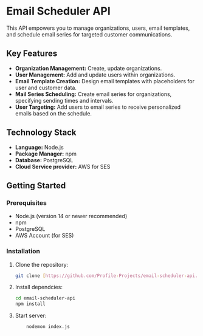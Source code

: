 # Email Scheduler API

This API empowers you to manage organizations, users, email templates, and schedule email series for targeted customer communications.

## Key Features

- **Organization Management:** Create, update organizations.
- **User Management:** Add and update users within organizations.
- **Email Template Creation:** Design email templates with placeholders for user and customer data.
- **Mail Series Scheduling:** Create email series for organizations, specifying sending times and intervals.
- **User Targeting:** Add users to email series to receive personalized emails based on the schedule.

## Technology Stack

- **Language:** Node.js
- **Package Manager:** npm
- **Database:** PostgreSQL
- **Cloud Service provider:** AWS for SES
## Getting Started

### Prerequisites

- Node.js (version 14 or newer recommended)
- npm
- PostgreSQL
- AWS Account (for SES)

### Installation

1. Clone the repository:

   ```bash
   git clone [https://github.com/Profile-Projects/email-scheduler-api.git](https://github.com/Profile-Projects/email-scheduler-api.git)

2. Install dependcies:

    ```bash
    cd email-scheduler-api
    npm install
    ```
3. Start server:

    ```bash
        nodemon index.js
    ```